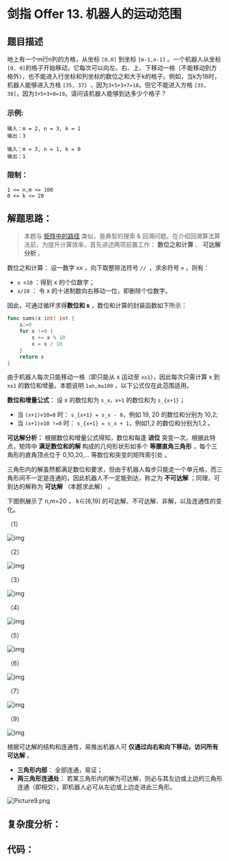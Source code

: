 # 剑指 Offer 13. 机器人的运动范围

## 题目描述

地上有一个m行n列的方格，从坐标 `[0,0]` 到坐标 `[m-1,n-1]` 。一个机器人从坐标` [0, 0] `的格子开始移动，它每次可以向左、右、上、下移动一格（不能移动到方格外），也不能进入行坐标和列坐标的数位之和大于k的格子。例如，当k为18时，机器人能够进入方格 `[35, 37] `，因为`3+5+3+7=18`。但它不能进入方格 `[35, 38]`，因为`3+5+3+8=19`。请问该机器人能够到达多少个格子？

 

### 示例:

```
输入：m = 2, n = 3, k = 1
输出：3

输入：m = 3, n = 1, k = 0
输出：1
```

### 限制：

```
1 <= n,m <= 100
0 <= k <= 20
```

## 解题思路：

> 本题与 [矩阵中的路径](https://leetcode-cn.com/problems/ju-zhen-zhong-de-lu-jing-lcof/solution/mian-shi-ti-12-ju-zhen-zhong-de-lu-jing-shen-du-yo/) 类似，是典型的搜索 & 回溯问题。在介绍回溯算法算法前，为提升计算效率，首先讲述两项前置工作： **数位之和计算** 、 **可达解分析** 。

数位之和计算：
设一数字 xx ，向下取整除法符号 `// `，求余符号 `⊙` ，则有：

- `x ⊙10` ：得到 x 的个位数字；
- `x/10` ： 令 x 的十进制数向右移动一位，即删除个位数字。

因此，可通过循环求得**数位和 s** ，数位和计算的封装函数如下所示：

```go
func sums(x int) int {
	s:=0
	for x !=0 {
		s += x % 10
		x = x / 10
	}
	return s
}
```

由于机器人每次只能移动一格（即只能从 x 运动至 `x±1`），因此每次只需计算 x 到 `x±1` 的数位和增量。本题说明 `1≤n,m≤100` ，以下公式仅在此范围适用。

**数位和增量公式**： 设 x 的数位和为 `s_x，x+1` 的数位和为 `s_{x+1}`；

- 当 `(x+1)⊙10=0` 时： `s_{x+1} = s_x - 8`，例如 19, 20 的数位和分别为 10,2;
- 当 `(x+1)⊙10 !=0` 时： `s_{x+1} = s_x + 1`，例如1,2 的数位和分别为1,2 。

**可达解分析：**
根据数位和增量公式得知，数位和每逢 **进位** 突变一次。根据此特点，矩阵中 **满足数位和的解** 构成的几何形状形如多个 **等腰直角三角形** ，每个三角形的直角顶点位于 0,10,20,... 等数位和突变的矩阵索引处 。

三角形内的解虽然都满足数位和要求，但由于机器人每步只能走一个单元格，而三角形间不一定是连通的，因此机器人不一定能到达，称之为 **不可达解** ；同理，可到达的解称为 **可达解** （本题求此解） 。

下图例展示了 n,m=20 ， k∈[6,19] 的可达解、不可达解、非解，以及连通性的变化。

（1）

![img](D:\www\better_study_for_golang\每日一题\images\1603026306-OdpwLi-Picture1.png)

（2）

![img](D:\www\better_study_for_golang\每日一题\images\1603026306-jCBpqd-Picture2.png)

（3）

![img](D:\www\better_study_for_golang\每日一题\images\1603026306-aEEvfM-Picture3.png)

（4）

![img](D:\www\better_study_for_golang\每日一题\images\1603026306-daxIuh-Picture4.png)

（5）

![img](D:\www\better_study_for_golang\每日一题\images\1603026306-HAMNPH-Picture5.png)

（6）

![img](D:\www\better_study_for_golang\每日一题\images\1603026306-IUKeMt-Picture6.png)

（7）

![img](D:\www\better_study_for_golang\每日一题\images\1603026306-YxlxXI-Picture7.png)

（9）

![img](D:\www\better_study_for_golang\每日一题\images\1603026306-JLhUWz-Picture8.png)

根据可达解的结构和连通性，易推出机器人可 **仅通过向右和向下移动，访问所有可达解** 。

- **三角形内部**： 全部连通，易证；
- **两三角形连通处**： 若某三角形内的解为可达解，则必与其左边或上边的三角形连通（即相交），即机器人必可从左边或上边走进此三角形。


![Picture9.png](D:\www\better_study_for_golang\每日一题\images\1603024999-XMpudY-Picture9.png)











## 复杂度分析：





## 代码：

```

```

